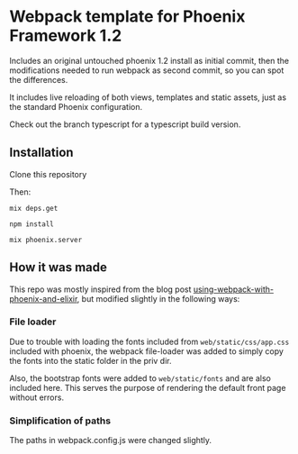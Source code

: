 # Webpack template for Phoenix Framework 1.2

Includes an original untouched phoenix 1.2 install as initial commit, then the modifications needed to run webpack as second commit, so you can spot the differences.

It includes live reloading of both views, templates and static assets, just as the standard Phoenix configuration.

Check out the branch typescript for a typescript build version.

## Installation

Clone this repository

Then:

    mix deps.get

    npm install

    mix phoenix.server

## How it was made

This repo was mostly inspired from the blog post [using-webpack-with-phoenix-and-elixir](http://matthewlehner.net/using-webpack-with-phoenix-and-elixir/), but modified slightly in the following ways:


### File loader

Due to trouble with loading the fonts included from ```web/static/css/app.css``` included with phoenix, the webpack file-loader was added to simply copy the fonts into the static folder in the priv dir.

Also, the bootstrap fonts were added to ```web/static/fonts``` and are also included here. This serves the purpose of rendering the default front page without errors.

### Simplification of paths

The paths in webpack.config.js were changed slightly.
